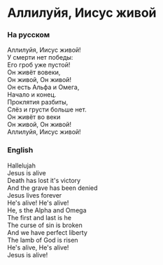 # Аллилуйя, Иисус живой
### На русском
Аллилуйя, Иисус живой!  
У смерти нет победы:  
Его гроб уже пустой!  
Он живёт вовеки,  
Он живой, Он живой!  
Он есть Альфа и Омега,  
Начало и конец.  
Проклятия разбиты,  
Слёз и грусти больше нет.  
Он живёт во веки  
Он живой, Он живой!  
Аллилуйя, Иисус живой!  

### English
Hallelujah  
Jesus is alive  
Death has lost it's victory  
And the grave has been denied  
Jesus lives forever  
He's alive! He's alive!  
He, s the Alpha and Omega  
The first and last is he  
The curse of sin is broken  
And we have perfect liberty  
The lamb of God is risen  
He's alive, He's alive!  
Jesus is alive!  
